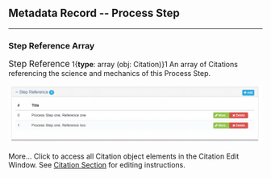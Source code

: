 ## Metadata Record -- Process Step
---

### Step Reference Array

<span class="md-panel" style="font-size: larger">Step Reference</span> 1{**type**: array (obj: <span class="md-panel">Citation</span>)}1  An array of <span class="md-panel">Citations</span> referencing the science and mechanics of this <span class="md-panel">Process Step</span>.

![Step Reference Array](/assets/reference/edit-objects/metadata/lineage/stepReference-array.png)

<span class="btn btn-success btn-xs"> <i class="fa fa-pencil"> </i> More...</span> Click to access all <span class="md-panel">Citation</span> object elements in the <span class="md-section">Citation</span> <span class="md-window">Edit Window</span>.  See [Citation Section](../../../citation/citation-section.md) for editing instructions.
